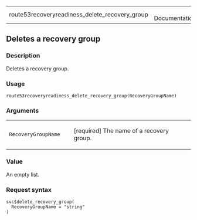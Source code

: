 <table style="width: 100%;">
<tbody>
<tr class="odd">
<td>route53recoveryreadiness_delete_recovery_group</td>
<td style="text-align: right;">R Documentation</td>
</tr>
</tbody>
</table>

## Deletes a recovery group

### Description

Deletes a recovery group.

### Usage

    route53recoveryreadiness_delete_recovery_group(RecoveryGroupName)

### Arguments

<table>
<colgroup>
<col style="width: 35%" />
<col style="width: 65%" />
</colgroup>
<tbody>
<tr class="odd">
<td><code
id="route53recoveryreadiness_delete_recovery_group_:_RecoveryGroupName">RecoveryGroupName</code></td>
<td><p>[required] The name of a recovery group.</p></td>
</tr>
</tbody>
</table>

### Value

An empty list.

### Request syntax

    svc$delete_recovery_group(
      RecoveryGroupName = "string"
    )
